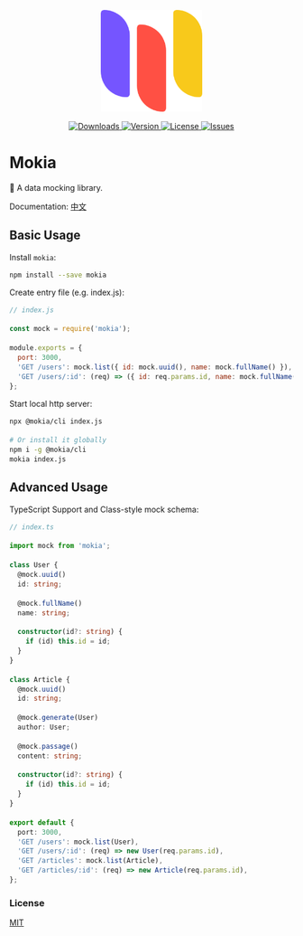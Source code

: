 <p align="center">
  <a href="https://varharrie.github.io/mokia/" target="_blank" rel="noopener noreferrer">
    <img width="180" src="https://raw.githubusercontent.com/varharrie/mokia/master/packages/docs/docs/.vuepress/public/logo.png" alt="logo">
  </a>
</p>

<p align="center">
  <a href="https://npmcharts.com/compare/mokia?minimal=true">
    <img src="https://img.shields.io/npm/dm/mokia.svg" alt="Downloads">
  </a>
  <a href="https://www.npmjs.com/package/mokia">
    <img src="https://img.shields.io/npm/v/mokia.svg" alt="Version">
  </a>
  <a href="https://github.com/varharrie/mokia/blob/master/LICENSE">
    <img src="https://img.shields.io/npm/l/mokia.svg" alt="License">
  </a>
  <a href="https://github.com/varHarrie/mokia/issues?q=is%3Aissue+is%3Aopen+sort%3Aupdated-desc">
    <img src="https://img.shields.io/github/issues/varharrie/mokia.svg" alt="Issues">
  </a>
</p>

# Mokia

🐒 A data mocking library.

Documentation: [中文](https://varharrie.github.io/mokia/)

## Basic Usage

Install `mokia`:

```bash
npm install --save mokia
```

Create entry file (e.g. index.js):

```javascript
// index.js

const mock = require('mokia');

module.exports = {
  port: 3000,
  'GET /users': mock.list({ id: mock.uuid(), name: mock.fullName() }),
  'GET /users/:id': (req) => ({ id: req.params.id, name: mock.fullName() }),
};
```

Start local http server:

```bash
npx @mokia/cli index.js

# Or install it globally
npm i -g @mokia/cli
mokia index.js
```

## Advanced Usage

TypeScript Support and Class-style mock schema:

```typescript
// index.ts

import mock from 'mokia';

class User {
  @mock.uuid()
  id: string;

  @mock.fullName()
  name: string;

  constructor(id?: string) {
    if (id) this.id = id;
  }
}

class Article {
  @mock.uuid()
  id: string;

  @mock.generate(User)
  author: User;

  @mock.passage()
  content: string;

  constructor(id?: string) {
    if (id) this.id = id;
  }
}

export default {
  port: 3000,
  'GET /users': mock.list(User),
  'GET /users/:id': (req) => new User(req.params.id),
  'GET /articles': mock.list(Article),
  'GET /articles/:id': (req) => new Article(req.params.id),
};
```

### License

[MIT](./LICENSE)

